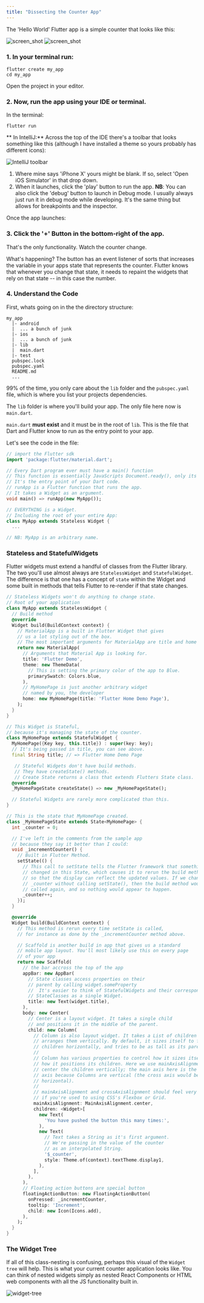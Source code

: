 ```yaml
---
title: "Dissecting the Counter App"
---
```


The 'Hello World' Flutter app is a simple counter that looks like this:

![screen_shot](http://res.cloudinary.com/ericwindmill/image/upload/c_scale,w_300/v1518377792/flutter_by_example/Simulator_Screen_Shot_-_iPhone_X_-_2018-02-11_at_11.34.36.png)
![screen_shot](http://res.cloudinary.com/ericwindmill/image/upload/c_scale,w_300/v1518377793/flutter_by_example/Simulator_Screen_Shot_-_iPhone_X_-_2018-02-11_at_10.34.27.png)

### 1. In your terminal run:

```
flutter create my_app
cd my_app
```

Open the project in your editor.

### 2. Now, run the app using your IDE or terminal.

In the terminal:

```
flutter run
```

** In IntelliJ:** Across the top of the IDE there's a toolbar that looks
something like this (although I have installed a theme so yours probably has different icons):

![IntelliJ toolbar](http://res.cloudinary.com/ericwindmill/image/upload/v1518916683/flutter_by_example/Screen_Shot_2018-02-17_at_5.17.47_PM.png)

1. Where mine says 'iPhone X' yours might be blank. If so, select 'Open iOS Simulator' in that drop down.
2. When it launches, click the 'play' button to run the app.
   **NB**: You can also click the 'debug' button to launch in Debug mode. I usually always just run it in debug mode while developing. It's the same thing but allows for breakpoints and the inspector.

Once the app launches:

### 3. Click the '+' Button in the bottom-right of the app.

That's the only functionality. Watch the counter change.

What's happening? The button has an event listener of sorts that increases the
variable in your apps state that represents the counter. Flutter knows that
whenever you change that state, it needs to repaint the widgets that rely on
that state -- in this case the number.

### 4. Understand the Code

First, whats going on in the the directory structure:

```
my_app
  |- android
  |  ... a bunch of junk
  |- ios
  |  ... a bunch of junk
  |- lib
  |  main.dart
  |- test
  pubspec.lock
  pubspec.yaml
  README.md
  ...
```

99% of the time, you only care about the `lib` folder and the `pubspec.yaml` file, which is where you list your projects dependencies.

The `lib` folder is where you'll build your app. The only file here now is `main.dart`.

`main.dart` **must exist** and it must be in the root of `lib`. This is the file that Dart and Flutter know to run as the entry point to your app.

Let's see the code in the file:

```dart
// import the Flutter sdk
import 'package:flutter/material.dart';

// Every Dart program ever must have a main() function
// This function is essentially JavaScripts Document.ready(), only its required.
// It's the entry point of your Dart code.
// runApp is a Flutter function that runs the app.
// It takes a Widget as an argument.
void main() => runApp(new MyApp());

// EVERYTHING is a Widget.
// Including the root of your entire App:
class MyApp extends Stateless Widget {
  ...

// NB: MyApp is an arbitrary name.
```

### Stateless and StatefulWidgets

Flutter widgets must extend a handful of classes from the Flutter library. The
two you'll use almost always are `StatelessWidget` and `StatefulWidget`. The difference is that one has a concept of `state` within the Widget and some
built in methods that tells Flutter to re-render if that state changes.

```dart
// Stateless Widgets won't do anything to change state.
// Root of your application
class MyApp extends StatelessWidget {
  // Build method
  @override
  Widget build(BuildContext context) {
    // MaterialApp is a built in Flutter Widget that gives
    // us a lot styling out of the box.
    // The most important arguments for MaterialApp are title and home
    return new MaterialApp(
      // Arguments that Material App is looking for.
      title: 'Flutter Demo',
      theme: new ThemeData(
        // This is setting the primary color of the app to Blue.
        primarySwatch: Colors.blue,
      ),
      // MyHomePage is just another arbitrary widget
      // named by you, the developer
      home: new MyHomePage(title: 'Flutter Home Demo Page'),
    );
  }
}

// This Widget is Stateful,
// because it's managing the state of the counter.
class MyHomePage extends StatefulWidget {
  MyHomePage({Key key, this.title}) : super(key: key);
  // It's being passed in title, you can see above.
  final String title; // => Flutter Home Demo Page

   // Stateful Widgets don't have build methods.
   // They have createState() methods.
   // Create State returns a class that extends Flutters State class.
  @override
  _MyHomePageState createState() => new _MyHomePageState();

  // Stateful Widgets are rarely more complicated than this.
}

// This is the state that MyHomePage created.
class _MyHomePageState extends State<MyHomePage> {
  int _counter = 0;

  // I've left in the comments from the sample app
  // because they say it better than I could:
  void _incrementCounter() {
    // Built in Flutter Method.
    setState(() {
      // This call to setState tells the Flutter framework that something has
      // changed in this State, which causes it to rerun the build method below
      // so that the display can reflect the updated values. If we changed
      // _counter without calling setState(), then the build method would not be
      // called again, and so nothing would appear to happen.
      _counter++;
    });
  }

  @override
  Widget build(BuildContext context) {
    // This method is rerun every time setState is called,
    // for instance as done by the _incrementCounter method above.

    // Scaffold is another build in app that gives us a standard
    // mobile app layout. You'll most likely use this on every page
    // of your app
    return new Scaffold(
      // the bar accross the top of the app
      appBar: new AppBar(
        // State classes access properties on their
        // parent by calling widget.someProperty
        //  It's easier to think of StatefulWidgets and their corresponding
        // StateClasses as a single Widget.
        title: new Text(widget.title),
      ),
      body: new Center(
        // Center is a layout widget. It takes a single child
        // and positions it in the middle of the parent.
        child: new Column(
          // Column is also layout widget. It takes a List of children and
          // arranges them vertically. By default, it sizes itself to fit its
          // children horizontally, and tries to be as tall as its parent.
          //
          // Column has various properties to control how it sizes itself and
          // how it positions its children. Here we use mainAxisAlignment to
          // center the children vertically; the main axis here is the vertical
          // axis because Columns are vertical (the cross axis would be
          // horizontal).
          //
          // mainAxisAlignment and crossAxisAlignment should feel very familiar
          // if you're used to using CSS's Flexbox or Grid.
          mainAxisAlignment: MainAxisAlignment.center,
          children: <Widget>[
            new Text(
              'You have pushed the button this many times:',
            ),
            new Text(
              // Text takes a String as it's first argument.
              // We're passing in the value of the counter
              // as an interpolated String.
              '$_counter',
              style: Theme.of(context).textTheme.display1,
            ),
          ],
        ),
      ),
      // Floating action buttons are special button
      floatingActionButton: new FloatingActionButton(
        onPressed: _incrementCounter,
        tooltip: 'Increment',
        child: new Icon(Icons.add),
      ),
    );
  }
}
```

### The Widget Tree

If all of this class-nesting is confusing, perhaps this visual of the `Widget tree` will help. This is what your current counter application looks like. You can think of nested widgets simply as nested React Components or HTML web components with all the JS functionality built in.

![widget-tree](http://res.cloudinary.com/ericwindmill/image/upload/v1518974500/flutter_by_example/simple_tree.png)

